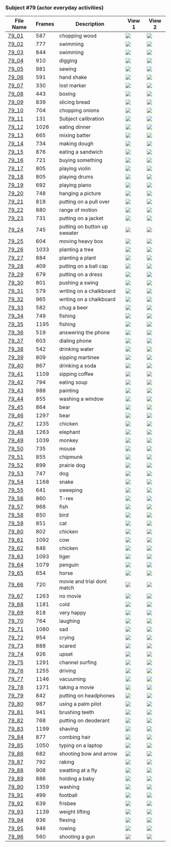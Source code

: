 ### Subject #79 (actor everyday activities)
|File Name|Frames|Description|View 1|View 2|
|-|-|-|-|-|
|[79_01](https://github.com/Shriinivas/cmubvh/raw/main/Sequence-076-080/79/Data/79_01.zip)|587|chopping wood|<img src="https://github.com/Shriinivas/cmubvhgifs/blob/main/Sequence-076-080/79/79_01_0.gif"/>|<img src="https://github.com/Shriinivas/cmubvhgifs/blob/main/Sequence-076-080/79/79_01_1.gif"/>|
|[79_02](https://github.com/Shriinivas/cmubvh/raw/main/Sequence-076-080/79/Data/79_02.zip)|777|swimming|<img src="https://github.com/Shriinivas/cmubvhgifs/blob/main/Sequence-076-080/79/79_02_0.gif"/>|<img src="https://github.com/Shriinivas/cmubvhgifs/blob/main/Sequence-076-080/79/79_02_1.gif"/>|
|[79_03](https://github.com/Shriinivas/cmubvh/raw/main/Sequence-076-080/79/Data/79_03.zip)|844|swimming|<img src="https://github.com/Shriinivas/cmubvhgifs/blob/main/Sequence-076-080/79/79_03_0.gif"/>|<img src="https://github.com/Shriinivas/cmubvhgifs/blob/main/Sequence-076-080/79/79_03_1.gif"/>|
|[79_04](https://github.com/Shriinivas/cmubvh/raw/main/Sequence-076-080/79/Data/79_04.zip)|910|digging|<img src="https://github.com/Shriinivas/cmubvhgifs/blob/main/Sequence-076-080/79/79_04_0.gif"/>|<img src="https://github.com/Shriinivas/cmubvhgifs/blob/main/Sequence-076-080/79/79_04_1.gif"/>|
|[79_05](https://github.com/Shriinivas/cmubvh/raw/main/Sequence-076-080/79/Data/79_05.zip)|981|sewing|<img src="https://github.com/Shriinivas/cmubvhgifs/blob/main/Sequence-076-080/79/79_05_0.gif"/>|<img src="https://github.com/Shriinivas/cmubvhgifs/blob/main/Sequence-076-080/79/79_05_1.gif"/>|
|[79_06](https://github.com/Shriinivas/cmubvh/raw/main/Sequence-076-080/79/Data/79_06.zip)|591|hand shake|<img src="https://github.com/Shriinivas/cmubvhgifs/blob/main/Sequence-076-080/79/79_06_0.gif"/>|<img src="https://github.com/Shriinivas/cmubvhgifs/blob/main/Sequence-076-080/79/79_06_1.gif"/>|
|[79_07](https://github.com/Shriinivas/cmubvh/raw/main/Sequence-076-080/79/Data/79_07.zip)|330|lost marker|<img src="https://github.com/Shriinivas/cmubvhgifs/blob/main/Sequence-076-080/79/79_07_0.gif"/>|<img src="https://github.com/Shriinivas/cmubvhgifs/blob/main/Sequence-076-080/79/79_07_1.gif"/>|
|[79_08](https://github.com/Shriinivas/cmubvh/raw/main/Sequence-076-080/79/Data/79_08.zip)|443|boxing|<img src="https://github.com/Shriinivas/cmubvhgifs/blob/main/Sequence-076-080/79/79_08_0.gif"/>|<img src="https://github.com/Shriinivas/cmubvhgifs/blob/main/Sequence-076-080/79/79_08_1.gif"/>|
|[79_09](https://github.com/Shriinivas/cmubvh/raw/main/Sequence-076-080/79/Data/79_09.zip)|839|slicing bread|<img src="https://github.com/Shriinivas/cmubvhgifs/blob/main/Sequence-076-080/79/79_09_0.gif"/>|<img src="https://github.com/Shriinivas/cmubvhgifs/blob/main/Sequence-076-080/79/79_09_1.gif"/>|
|[79_10](https://github.com/Shriinivas/cmubvh/raw/main/Sequence-076-080/79/Data/79_10.zip)|704|chopping onions|<img src="https://github.com/Shriinivas/cmubvhgifs/blob/main/Sequence-076-080/79/79_10_0.gif"/>|<img src="https://github.com/Shriinivas/cmubvhgifs/blob/main/Sequence-076-080/79/79_10_1.gif"/>|
|[79_11](https://github.com/Shriinivas/cmubvh/raw/main/Sequence-076-080/79/Data/79_11.zip)|131|Subject calibration|<img src="https://github.com/Shriinivas/cmubvhgifs/blob/main/Sequence-076-080/79/79_11_0.gif"/>|<img src="https://github.com/Shriinivas/cmubvhgifs/blob/main/Sequence-076-080/79/79_11_1.gif"/>|
|[79_12](https://github.com/Shriinivas/cmubvh/raw/main/Sequence-076-080/79/Data/79_12.zip)|1026|eating dinner|<img src="https://github.com/Shriinivas/cmubvhgifs/blob/main/Sequence-076-080/79/79_12_0.gif"/>|<img src="https://github.com/Shriinivas/cmubvhgifs/blob/main/Sequence-076-080/79/79_12_1.gif"/>|
|[79_13](https://github.com/Shriinivas/cmubvh/raw/main/Sequence-076-080/79/Data/79_13.zip)|665|mixing batter|<img src="https://github.com/Shriinivas/cmubvhgifs/blob/main/Sequence-076-080/79/79_13_0.gif"/>|<img src="https://github.com/Shriinivas/cmubvhgifs/blob/main/Sequence-076-080/79/79_13_1.gif"/>|
|[79_14](https://github.com/Shriinivas/cmubvh/raw/main/Sequence-076-080/79/Data/79_14.zip)|734|making dough|<img src="https://github.com/Shriinivas/cmubvhgifs/blob/main/Sequence-076-080/79/79_14_0.gif"/>|<img src="https://github.com/Shriinivas/cmubvhgifs/blob/main/Sequence-076-080/79/79_14_1.gif"/>|
|[79_15](https://github.com/Shriinivas/cmubvh/raw/main/Sequence-076-080/79/Data/79_15.zip)|876|eating a sandwich|<img src="https://github.com/Shriinivas/cmubvhgifs/blob/main/Sequence-076-080/79/79_15_0.gif"/>|<img src="https://github.com/Shriinivas/cmubvhgifs/blob/main/Sequence-076-080/79/79_15_1.gif"/>|
|[79_16](https://github.com/Shriinivas/cmubvh/raw/main/Sequence-076-080/79/Data/79_16.zip)|721|buying something|<img src="https://github.com/Shriinivas/cmubvhgifs/blob/main/Sequence-076-080/79/79_16_0.gif"/>|<img src="https://github.com/Shriinivas/cmubvhgifs/blob/main/Sequence-076-080/79/79_16_1.gif"/>|
|[79_17](https://github.com/Shriinivas/cmubvh/raw/main/Sequence-076-080/79/Data/79_17.zip)|805|playing violin|<img src="https://github.com/Shriinivas/cmubvhgifs/blob/main/Sequence-076-080/79/79_17_0.gif"/>|<img src="https://github.com/Shriinivas/cmubvhgifs/blob/main/Sequence-076-080/79/79_17_1.gif"/>|
|[79_18](https://github.com/Shriinivas/cmubvh/raw/main/Sequence-076-080/79/Data/79_18.zip)|805|playing drums|<img src="https://github.com/Shriinivas/cmubvhgifs/blob/main/Sequence-076-080/79/79_18_0.gif"/>|<img src="https://github.com/Shriinivas/cmubvhgifs/blob/main/Sequence-076-080/79/79_18_1.gif"/>|
|[79_19](https://github.com/Shriinivas/cmubvh/raw/main/Sequence-076-080/79/Data/79_19.zip)|692|playing piano|<img src="https://github.com/Shriinivas/cmubvhgifs/blob/main/Sequence-076-080/79/79_19_0.gif"/>|<img src="https://github.com/Shriinivas/cmubvhgifs/blob/main/Sequence-076-080/79/79_19_1.gif"/>|
|[79_20](https://github.com/Shriinivas/cmubvh/raw/main/Sequence-076-080/79/Data/79_20.zip)|748|hanging a picture|<img src="https://github.com/Shriinivas/cmubvhgifs/blob/main/Sequence-076-080/79/79_20_0.gif"/>|<img src="https://github.com/Shriinivas/cmubvhgifs/blob/main/Sequence-076-080/79/79_20_1.gif"/>|
|[79_21](https://github.com/Shriinivas/cmubvh/raw/main/Sequence-076-080/79/Data/79_21.zip)|818|putting on a pull over|<img src="https://github.com/Shriinivas/cmubvhgifs/blob/main/Sequence-076-080/79/79_21_0.gif"/>|<img src="https://github.com/Shriinivas/cmubvhgifs/blob/main/Sequence-076-080/79/79_21_1.gif"/>|
|[79_22](https://github.com/Shriinivas/cmubvh/raw/main/Sequence-076-080/79/Data/79_22.zip)|880|range of motion|<img src="https://github.com/Shriinivas/cmubvhgifs/blob/main/Sequence-076-080/79/79_22_0.gif"/>|<img src="https://github.com/Shriinivas/cmubvhgifs/blob/main/Sequence-076-080/79/79_22_1.gif"/>|
|[79_23](https://github.com/Shriinivas/cmubvh/raw/main/Sequence-076-080/79/Data/79_23.zip)|731|putting on a jacket|<img src="https://github.com/Shriinivas/cmubvhgifs/blob/main/Sequence-076-080/79/79_23_0.gif"/>|<img src="https://github.com/Shriinivas/cmubvhgifs/blob/main/Sequence-076-080/79/79_23_1.gif"/>|
|[79_24](https://github.com/Shriinivas/cmubvh/raw/main/Sequence-076-080/79/Data/79_24.zip)|745|putting on button up sweater|<img src="https://github.com/Shriinivas/cmubvhgifs/blob/main/Sequence-076-080/79/79_24_0.gif"/>|<img src="https://github.com/Shriinivas/cmubvhgifs/blob/main/Sequence-076-080/79/79_24_1.gif"/>|
|[79_25](https://github.com/Shriinivas/cmubvh/raw/main/Sequence-076-080/79/Data/79_25.zip)|604|moving heavy box|<img src="https://github.com/Shriinivas/cmubvhgifs/blob/main/Sequence-076-080/79/79_25_0.gif"/>|<img src="https://github.com/Shriinivas/cmubvhgifs/blob/main/Sequence-076-080/79/79_25_1.gif"/>|
|[79_26](https://github.com/Shriinivas/cmubvh/raw/main/Sequence-076-080/79/Data/79_26.zip)|1033|planting a tree|<img src="https://github.com/Shriinivas/cmubvhgifs/blob/main/Sequence-076-080/79/79_26_0.gif"/>|<img src="https://github.com/Shriinivas/cmubvhgifs/blob/main/Sequence-076-080/79/79_26_1.gif"/>|
|[79_27](https://github.com/Shriinivas/cmubvh/raw/main/Sequence-076-080/79/Data/79_27.zip)|884|planting a plant|<img src="https://github.com/Shriinivas/cmubvhgifs/blob/main/Sequence-076-080/79/79_27_0.gif"/>|<img src="https://github.com/Shriinivas/cmubvhgifs/blob/main/Sequence-076-080/79/79_27_1.gif"/>|
|[79_28](https://github.com/Shriinivas/cmubvh/raw/main/Sequence-076-080/79/Data/79_28.zip)|409|putting on a ball cap|<img src="https://github.com/Shriinivas/cmubvhgifs/blob/main/Sequence-076-080/79/79_28_0.gif"/>|<img src="https://github.com/Shriinivas/cmubvhgifs/blob/main/Sequence-076-080/79/79_28_1.gif"/>|
|[79_29](https://github.com/Shriinivas/cmubvh/raw/main/Sequence-076-080/79/Data/79_29.zip)|679|putting on a dress|<img src="https://github.com/Shriinivas/cmubvhgifs/blob/main/Sequence-076-080/79/79_29_0.gif"/>|<img src="https://github.com/Shriinivas/cmubvhgifs/blob/main/Sequence-076-080/79/79_29_1.gif"/>|
|[79_30](https://github.com/Shriinivas/cmubvh/raw/main/Sequence-076-080/79/Data/79_30.zip)|801|pushing a swing|<img src="https://github.com/Shriinivas/cmubvhgifs/blob/main/Sequence-076-080/79/79_30_0.gif"/>|<img src="https://github.com/Shriinivas/cmubvhgifs/blob/main/Sequence-076-080/79/79_30_1.gif"/>|
|[79_31](https://github.com/Shriinivas/cmubvh/raw/main/Sequence-076-080/79/Data/79_31.zip)|579|writing on a chalkboard|<img src="https://github.com/Shriinivas/cmubvhgifs/blob/main/Sequence-076-080/79/79_31_0.gif"/>|<img src="https://github.com/Shriinivas/cmubvhgifs/blob/main/Sequence-076-080/79/79_31_1.gif"/>|
|[79_32](https://github.com/Shriinivas/cmubvh/raw/main/Sequence-076-080/79/Data/79_32.zip)|965|writing on a chalkboard|<img src="https://github.com/Shriinivas/cmubvhgifs/blob/main/Sequence-076-080/79/79_32_0.gif"/>|<img src="https://github.com/Shriinivas/cmubvhgifs/blob/main/Sequence-076-080/79/79_32_1.gif"/>|
|[79_33](https://github.com/Shriinivas/cmubvh/raw/main/Sequence-076-080/79/Data/79_33.zip)|582|chug a beer|<img src="https://github.com/Shriinivas/cmubvhgifs/blob/main/Sequence-076-080/79/79_33_0.gif"/>|<img src="https://github.com/Shriinivas/cmubvhgifs/blob/main/Sequence-076-080/79/79_33_1.gif"/>|
|[79_34](https://github.com/Shriinivas/cmubvh/raw/main/Sequence-076-080/79/Data/79_34.zip)|749|fishing|<img src="https://github.com/Shriinivas/cmubvhgifs/blob/main/Sequence-076-080/79/79_34_0.gif"/>|<img src="https://github.com/Shriinivas/cmubvhgifs/blob/main/Sequence-076-080/79/79_34_1.gif"/>|
|[79_35](https://github.com/Shriinivas/cmubvh/raw/main/Sequence-076-080/79/Data/79_35.zip)|1195|fishing|<img src="https://github.com/Shriinivas/cmubvhgifs/blob/main/Sequence-076-080/79/79_35_0.gif"/>|<img src="https://github.com/Shriinivas/cmubvhgifs/blob/main/Sequence-076-080/79/79_35_1.gif"/>|
|[79_36](https://github.com/Shriinivas/cmubvh/raw/main/Sequence-076-080/79/Data/79_36.zip)|519|answering the phone|<img src="https://github.com/Shriinivas/cmubvhgifs/blob/main/Sequence-076-080/79/79_36_0.gif"/>|<img src="https://github.com/Shriinivas/cmubvhgifs/blob/main/Sequence-076-080/79/79_36_1.gif"/>|
|[79_37](https://github.com/Shriinivas/cmubvh/raw/main/Sequence-076-080/79/Data/79_37.zip)|603|dialing phone|<img src="https://github.com/Shriinivas/cmubvhgifs/blob/main/Sequence-076-080/79/79_37_0.gif"/>|<img src="https://github.com/Shriinivas/cmubvhgifs/blob/main/Sequence-076-080/79/79_37_1.gif"/>|
|[79_38](https://github.com/Shriinivas/cmubvh/raw/main/Sequence-076-080/79/Data/79_38.zip)|542|drinking water|<img src="https://github.com/Shriinivas/cmubvhgifs/blob/main/Sequence-076-080/79/79_38_0.gif"/>|<img src="https://github.com/Shriinivas/cmubvhgifs/blob/main/Sequence-076-080/79/79_38_1.gif"/>|
|[79_39](https://github.com/Shriinivas/cmubvh/raw/main/Sequence-076-080/79/Data/79_39.zip)|809|sipping martinee|<img src="https://github.com/Shriinivas/cmubvhgifs/blob/main/Sequence-076-080/79/79_39_0.gif"/>|<img src="https://github.com/Shriinivas/cmubvhgifs/blob/main/Sequence-076-080/79/79_39_1.gif"/>|
|[79_40](https://github.com/Shriinivas/cmubvh/raw/main/Sequence-076-080/79/Data/79_40.zip)|867|drinking a soda|<img src="https://github.com/Shriinivas/cmubvhgifs/blob/main/Sequence-076-080/79/79_40_0.gif"/>|<img src="https://github.com/Shriinivas/cmubvhgifs/blob/main/Sequence-076-080/79/79_40_1.gif"/>|
|[79_41](https://github.com/Shriinivas/cmubvh/raw/main/Sequence-076-080/79/Data/79_41.zip)|1109|sipping coffee|<img src="https://github.com/Shriinivas/cmubvhgifs/blob/main/Sequence-076-080/79/79_41_0.gif"/>|<img src="https://github.com/Shriinivas/cmubvhgifs/blob/main/Sequence-076-080/79/79_41_1.gif"/>|
|[79_42](https://github.com/Shriinivas/cmubvh/raw/main/Sequence-076-080/79/Data/79_42.zip)|794|eating soup|<img src="https://github.com/Shriinivas/cmubvhgifs/blob/main/Sequence-076-080/79/79_42_0.gif"/>|<img src="https://github.com/Shriinivas/cmubvhgifs/blob/main/Sequence-076-080/79/79_42_1.gif"/>|
|[79_43](https://github.com/Shriinivas/cmubvh/raw/main/Sequence-076-080/79/Data/79_43.zip)|988|painting|<img src="https://github.com/Shriinivas/cmubvhgifs/blob/main/Sequence-076-080/79/79_43_0.gif"/>|<img src="https://github.com/Shriinivas/cmubvhgifs/blob/main/Sequence-076-080/79/79_43_1.gif"/>|
|[79_44](https://github.com/Shriinivas/cmubvh/raw/main/Sequence-076-080/79/Data/79_44.zip)|855|washing a window|<img src="https://github.com/Shriinivas/cmubvhgifs/blob/main/Sequence-076-080/79/79_44_0.gif"/>|<img src="https://github.com/Shriinivas/cmubvhgifs/blob/main/Sequence-076-080/79/79_44_1.gif"/>|
|[79_45](https://github.com/Shriinivas/cmubvh/raw/main/Sequence-076-080/79/Data/79_45.zip)|864|bear|<img src="https://github.com/Shriinivas/cmubvhgifs/blob/main/Sequence-076-080/79/79_45_0.gif"/>|<img src="https://github.com/Shriinivas/cmubvhgifs/blob/main/Sequence-076-080/79/79_45_1.gif"/>|
|[79_46](https://github.com/Shriinivas/cmubvh/raw/main/Sequence-076-080/79/Data/79_46.zip)|1297|bear|<img src="https://github.com/Shriinivas/cmubvhgifs/blob/main/Sequence-076-080/79/79_46_0.gif"/>|<img src="https://github.com/Shriinivas/cmubvhgifs/blob/main/Sequence-076-080/79/79_46_1.gif"/>|
|[79_47](https://github.com/Shriinivas/cmubvh/raw/main/Sequence-076-080/79/Data/79_47.zip)|1235|chicken|<img src="https://github.com/Shriinivas/cmubvhgifs/blob/main/Sequence-076-080/79/79_47_0.gif"/>|<img src="https://github.com/Shriinivas/cmubvhgifs/blob/main/Sequence-076-080/79/79_47_1.gif"/>|
|[79_48](https://github.com/Shriinivas/cmubvh/raw/main/Sequence-076-080/79/Data/79_48.zip)|1263|elephant|<img src="https://github.com/Shriinivas/cmubvhgifs/blob/main/Sequence-076-080/79/79_48_0.gif"/>|<img src="https://github.com/Shriinivas/cmubvhgifs/blob/main/Sequence-076-080/79/79_48_1.gif"/>|
|[79_49](https://github.com/Shriinivas/cmubvh/raw/main/Sequence-076-080/79/Data/79_49.zip)|1039|monkey|<img src="https://github.com/Shriinivas/cmubvhgifs/blob/main/Sequence-076-080/79/79_49_0.gif"/>|<img src="https://github.com/Shriinivas/cmubvhgifs/blob/main/Sequence-076-080/79/79_49_1.gif"/>|
|[79_50](https://github.com/Shriinivas/cmubvh/raw/main/Sequence-076-080/79/Data/79_50.zip)|735|mouse|<img src="https://github.com/Shriinivas/cmubvhgifs/blob/main/Sequence-076-080/79/79_50_0.gif"/>|<img src="https://github.com/Shriinivas/cmubvhgifs/blob/main/Sequence-076-080/79/79_50_1.gif"/>|
|[79_51](https://github.com/Shriinivas/cmubvh/raw/main/Sequence-076-080/79/Data/79_51.zip)|855|chipmunk|<img src="https://github.com/Shriinivas/cmubvhgifs/blob/main/Sequence-076-080/79/79_51_0.gif"/>|<img src="https://github.com/Shriinivas/cmubvhgifs/blob/main/Sequence-076-080/79/79_51_1.gif"/>|
|[79_52](https://github.com/Shriinivas/cmubvh/raw/main/Sequence-076-080/79/Data/79_52.zip)|899|prairie dog|<img src="https://github.com/Shriinivas/cmubvhgifs/blob/main/Sequence-076-080/79/79_52_0.gif"/>|<img src="https://github.com/Shriinivas/cmubvhgifs/blob/main/Sequence-076-080/79/79_52_1.gif"/>|
|[79_53](https://github.com/Shriinivas/cmubvh/raw/main/Sequence-076-080/79/Data/79_53.zip)|747|dog|<img src="https://github.com/Shriinivas/cmubvhgifs/blob/main/Sequence-076-080/79/79_53_0.gif"/>|<img src="https://github.com/Shriinivas/cmubvhgifs/blob/main/Sequence-076-080/79/79_53_1.gif"/>|
|[79_54](https://github.com/Shriinivas/cmubvh/raw/main/Sequence-076-080/79/Data/79_54.zip)|1168|snake|<img src="https://github.com/Shriinivas/cmubvhgifs/blob/main/Sequence-076-080/79/79_54_0.gif"/>|<img src="https://github.com/Shriinivas/cmubvhgifs/blob/main/Sequence-076-080/79/79_54_1.gif"/>|
|[79_55](https://github.com/Shriinivas/cmubvh/raw/main/Sequence-076-080/79/Data/79_55.zip)|641|sweeping|<img src="https://github.com/Shriinivas/cmubvhgifs/blob/main/Sequence-076-080/79/79_55_0.gif"/>|<img src="https://github.com/Shriinivas/cmubvhgifs/blob/main/Sequence-076-080/79/79_55_1.gif"/>|
|[79_56](https://github.com/Shriinivas/cmubvh/raw/main/Sequence-076-080/79/Data/79_56.zip)|860|T-rex|<img src="https://github.com/Shriinivas/cmubvhgifs/blob/main/Sequence-076-080/79/79_56_0.gif"/>|<img src="https://github.com/Shriinivas/cmubvhgifs/blob/main/Sequence-076-080/79/79_56_1.gif"/>|
|[79_57](https://github.com/Shriinivas/cmubvh/raw/main/Sequence-076-080/79/Data/79_57.zip)|968|fish|<img src="https://github.com/Shriinivas/cmubvhgifs/blob/main/Sequence-076-080/79/79_57_0.gif"/>|<img src="https://github.com/Shriinivas/cmubvhgifs/blob/main/Sequence-076-080/79/79_57_1.gif"/>|
|[79_58](https://github.com/Shriinivas/cmubvh/raw/main/Sequence-076-080/79/Data/79_58.zip)|850|bird|<img src="https://github.com/Shriinivas/cmubvhgifs/blob/main/Sequence-076-080/79/79_58_0.gif"/>|<img src="https://github.com/Shriinivas/cmubvhgifs/blob/main/Sequence-076-080/79/79_58_1.gif"/>|
|[79_59](https://github.com/Shriinivas/cmubvh/raw/main/Sequence-076-080/79/Data/79_59.zip)|851|cat|<img src="https://github.com/Shriinivas/cmubvhgifs/blob/main/Sequence-076-080/79/79_59_0.gif"/>|<img src="https://github.com/Shriinivas/cmubvhgifs/blob/main/Sequence-076-080/79/79_59_1.gif"/>|
|[79_60](https://github.com/Shriinivas/cmubvh/raw/main/Sequence-076-080/79/Data/79_60.zip)|802|chicken|<img src="https://github.com/Shriinivas/cmubvhgifs/blob/main/Sequence-076-080/79/79_60_0.gif"/>|<img src="https://github.com/Shriinivas/cmubvhgifs/blob/main/Sequence-076-080/79/79_60_1.gif"/>|
|[79_61](https://github.com/Shriinivas/cmubvh/raw/main/Sequence-076-080/79/Data/79_61.zip)|1092|cow|<img src="https://github.com/Shriinivas/cmubvhgifs/blob/main/Sequence-076-080/79/79_61_0.gif"/>|<img src="https://github.com/Shriinivas/cmubvhgifs/blob/main/Sequence-076-080/79/79_61_1.gif"/>|
|[79_62](https://github.com/Shriinivas/cmubvh/raw/main/Sequence-076-080/79/Data/79_62.zip)|846|chicken|<img src="https://github.com/Shriinivas/cmubvhgifs/blob/main/Sequence-076-080/79/79_62_0.gif"/>|<img src="https://github.com/Shriinivas/cmubvhgifs/blob/main/Sequence-076-080/79/79_62_1.gif"/>|
|[79_63](https://github.com/Shriinivas/cmubvh/raw/main/Sequence-076-080/79/Data/79_63.zip)|1093|tiger|<img src="https://github.com/Shriinivas/cmubvhgifs/blob/main/Sequence-076-080/79/79_63_0.gif"/>|<img src="https://github.com/Shriinivas/cmubvhgifs/blob/main/Sequence-076-080/79/79_63_1.gif"/>|
|[79_64](https://github.com/Shriinivas/cmubvh/raw/main/Sequence-076-080/79/Data/79_64.zip)|1079|penguin|<img src="https://github.com/Shriinivas/cmubvhgifs/blob/main/Sequence-076-080/79/79_64_0.gif"/>|<img src="https://github.com/Shriinivas/cmubvhgifs/blob/main/Sequence-076-080/79/79_64_1.gif"/>|
|[79_65](https://github.com/Shriinivas/cmubvh/raw/main/Sequence-076-080/79/Data/79_65.zip)|654|horse|<img src="https://github.com/Shriinivas/cmubvhgifs/blob/main/Sequence-076-080/79/79_65_0.gif"/>|<img src="https://github.com/Shriinivas/cmubvhgifs/blob/main/Sequence-076-080/79/79_65_1.gif"/>|
|[79_66](https://github.com/Shriinivas/cmubvh/raw/main/Sequence-076-080/79/Data/79_66.zip)|720|movie and trial dont match|<img src="https://github.com/Shriinivas/cmubvhgifs/blob/main/Sequence-076-080/79/79_66_0.gif"/>|<img src="https://github.com/Shriinivas/cmubvhgifs/blob/main/Sequence-076-080/79/79_66_1.gif"/>|
|[79_67](https://github.com/Shriinivas/cmubvh/raw/main/Sequence-076-080/79/Data/79_67.zip)|1263|no movie|<img src="https://github.com/Shriinivas/cmubvhgifs/blob/main/Sequence-076-080/79/79_67_0.gif"/>|<img src="https://github.com/Shriinivas/cmubvhgifs/blob/main/Sequence-076-080/79/79_67_1.gif"/>|
|[79_68](https://github.com/Shriinivas/cmubvh/raw/main/Sequence-076-080/79/Data/79_68.zip)|1181|cold|<img src="https://github.com/Shriinivas/cmubvhgifs/blob/main/Sequence-076-080/79/79_68_0.gif"/>|<img src="https://github.com/Shriinivas/cmubvhgifs/blob/main/Sequence-076-080/79/79_68_1.gif"/>|
|[79_69](https://github.com/Shriinivas/cmubvh/raw/main/Sequence-076-080/79/Data/79_69.zip)|818|very happy|<img src="https://github.com/Shriinivas/cmubvhgifs/blob/main/Sequence-076-080/79/79_69_0.gif"/>|<img src="https://github.com/Shriinivas/cmubvhgifs/blob/main/Sequence-076-080/79/79_69_1.gif"/>|
|[79_70](https://github.com/Shriinivas/cmubvh/raw/main/Sequence-076-080/79/Data/79_70.zip)|764|laughing|<img src="https://github.com/Shriinivas/cmubvhgifs/blob/main/Sequence-076-080/79/79_70_0.gif"/>|<img src="https://github.com/Shriinivas/cmubvhgifs/blob/main/Sequence-076-080/79/79_70_1.gif"/>|
|[79_71](https://github.com/Shriinivas/cmubvh/raw/main/Sequence-076-080/79/Data/79_71.zip)|1080|sad|<img src="https://github.com/Shriinivas/cmubvhgifs/blob/main/Sequence-076-080/79/79_71_0.gif"/>|<img src="https://github.com/Shriinivas/cmubvhgifs/blob/main/Sequence-076-080/79/79_71_1.gif"/>|
|[79_72](https://github.com/Shriinivas/cmubvh/raw/main/Sequence-076-080/79/Data/79_72.zip)|954|crying|<img src="https://github.com/Shriinivas/cmubvhgifs/blob/main/Sequence-076-080/79/79_72_0.gif"/>|<img src="https://github.com/Shriinivas/cmubvhgifs/blob/main/Sequence-076-080/79/79_72_1.gif"/>|
|[79_73](https://github.com/Shriinivas/cmubvh/raw/main/Sequence-076-080/79/Data/79_73.zip)|888|scared|<img src="https://github.com/Shriinivas/cmubvhgifs/blob/main/Sequence-076-080/79/79_73_0.gif"/>|<img src="https://github.com/Shriinivas/cmubvhgifs/blob/main/Sequence-076-080/79/79_73_1.gif"/>|
|[79_74](https://github.com/Shriinivas/cmubvh/raw/main/Sequence-076-080/79/Data/79_74.zip)|926|upset|<img src="https://github.com/Shriinivas/cmubvhgifs/blob/main/Sequence-076-080/79/79_74_0.gif"/>|<img src="https://github.com/Shriinivas/cmubvhgifs/blob/main/Sequence-076-080/79/79_74_1.gif"/>|
|[79_75](https://github.com/Shriinivas/cmubvh/raw/main/Sequence-076-080/79/Data/79_75.zip)|1291|channel surfing|<img src="https://github.com/Shriinivas/cmubvhgifs/blob/main/Sequence-076-080/79/79_75_0.gif"/>|<img src="https://github.com/Shriinivas/cmubvhgifs/blob/main/Sequence-076-080/79/79_75_1.gif"/>|
|[79_76](https://github.com/Shriinivas/cmubvh/raw/main/Sequence-076-080/79/Data/79_76.zip)|1255|driving|<img src="https://github.com/Shriinivas/cmubvhgifs/blob/main/Sequence-076-080/79/79_76_0.gif"/>|<img src="https://github.com/Shriinivas/cmubvhgifs/blob/main/Sequence-076-080/79/79_76_1.gif"/>|
|[79_77](https://github.com/Shriinivas/cmubvh/raw/main/Sequence-076-080/79/Data/79_77.zip)|1146|vacuuming|<img src="https://github.com/Shriinivas/cmubvhgifs/blob/main/Sequence-076-080/79/79_77_0.gif"/>|<img src="https://github.com/Shriinivas/cmubvhgifs/blob/main/Sequence-076-080/79/79_77_1.gif"/>|
|[79_78](https://github.com/Shriinivas/cmubvh/raw/main/Sequence-076-080/79/Data/79_78.zip)|1271|taking a movie|<img src="https://github.com/Shriinivas/cmubvhgifs/blob/main/Sequence-076-080/79/79_78_0.gif"/>|<img src="https://github.com/Shriinivas/cmubvhgifs/blob/main/Sequence-076-080/79/79_78_1.gif"/>|
|[79_79](https://github.com/Shriinivas/cmubvh/raw/main/Sequence-076-080/79/Data/79_79.zip)|842|putting on headphones|<img src="https://github.com/Shriinivas/cmubvhgifs/blob/main/Sequence-076-080/79/79_79_0.gif"/>|<img src="https://github.com/Shriinivas/cmubvhgifs/blob/main/Sequence-076-080/79/79_79_1.gif"/>|
|[79_80](https://github.com/Shriinivas/cmubvh/raw/main/Sequence-076-080/79/Data/79_80.zip)|987|using a palm pilot|<img src="https://github.com/Shriinivas/cmubvhgifs/blob/main/Sequence-076-080/79/79_80_0.gif"/>|<img src="https://github.com/Shriinivas/cmubvhgifs/blob/main/Sequence-076-080/79/79_80_1.gif"/>|
|[79_81](https://github.com/Shriinivas/cmubvh/raw/main/Sequence-076-080/79/Data/79_81.zip)|941|brushing teeth|<img src="https://github.com/Shriinivas/cmubvhgifs/blob/main/Sequence-076-080/79/79_81_0.gif"/>|<img src="https://github.com/Shriinivas/cmubvhgifs/blob/main/Sequence-076-080/79/79_81_1.gif"/>|
|[79_82](https://github.com/Shriinivas/cmubvh/raw/main/Sequence-076-080/79/Data/79_82.zip)|768|putting on deoderant|<img src="https://github.com/Shriinivas/cmubvhgifs/blob/main/Sequence-076-080/79/79_82_0.gif"/>|<img src="https://github.com/Shriinivas/cmubvhgifs/blob/main/Sequence-076-080/79/79_82_1.gif"/>|
|[79_83](https://github.com/Shriinivas/cmubvh/raw/main/Sequence-076-080/79/Data/79_83.zip)|1199|shaving|<img src="https://github.com/Shriinivas/cmubvhgifs/blob/main/Sequence-076-080/79/79_83_0.gif"/>|<img src="https://github.com/Shriinivas/cmubvhgifs/blob/main/Sequence-076-080/79/79_83_1.gif"/>|
|[79_84](https://github.com/Shriinivas/cmubvh/raw/main/Sequence-076-080/79/Data/79_84.zip)|877|combing hair|<img src="https://github.com/Shriinivas/cmubvhgifs/blob/main/Sequence-076-080/79/79_84_0.gif"/>|<img src="https://github.com/Shriinivas/cmubvhgifs/blob/main/Sequence-076-080/79/79_84_1.gif"/>|
|[79_85](https://github.com/Shriinivas/cmubvh/raw/main/Sequence-076-080/79/Data/79_85.zip)|1050|typing on a laptop|<img src="https://github.com/Shriinivas/cmubvhgifs/blob/main/Sequence-076-080/79/79_85_0.gif"/>|<img src="https://github.com/Shriinivas/cmubvhgifs/blob/main/Sequence-076-080/79/79_85_1.gif"/>|
|[79_86](https://github.com/Shriinivas/cmubvh/raw/main/Sequence-076-080/79/Data/79_86.zip)|682|shooting bow and arrow|<img src="https://github.com/Shriinivas/cmubvhgifs/blob/main/Sequence-076-080/79/79_86_0.gif"/>|<img src="https://github.com/Shriinivas/cmubvhgifs/blob/main/Sequence-076-080/79/79_86_1.gif"/>|
|[79_87](https://github.com/Shriinivas/cmubvh/raw/main/Sequence-076-080/79/Data/79_87.zip)|792|raking|<img src="https://github.com/Shriinivas/cmubvhgifs/blob/main/Sequence-076-080/79/79_87_0.gif"/>|<img src="https://github.com/Shriinivas/cmubvhgifs/blob/main/Sequence-076-080/79/79_87_1.gif"/>|
|[79_88](https://github.com/Shriinivas/cmubvh/raw/main/Sequence-076-080/79/Data/79_88.zip)|908|swatting at a fly|<img src="https://github.com/Shriinivas/cmubvhgifs/blob/main/Sequence-076-080/79/79_88_0.gif"/>|<img src="https://github.com/Shriinivas/cmubvhgifs/blob/main/Sequence-076-080/79/79_88_1.gif"/>|
|[79_89](https://github.com/Shriinivas/cmubvh/raw/main/Sequence-076-080/79/Data/79_89.zip)|886|holding a baby|<img src="https://github.com/Shriinivas/cmubvhgifs/blob/main/Sequence-076-080/79/79_89_0.gif"/>|<img src="https://github.com/Shriinivas/cmubvhgifs/blob/main/Sequence-076-080/79/79_89_1.gif"/>|
|[79_90](https://github.com/Shriinivas/cmubvh/raw/main/Sequence-076-080/79/Data/79_90.zip)|1359|washing|<img src="https://github.com/Shriinivas/cmubvhgifs/blob/main/Sequence-076-080/79/79_90_0.gif"/>|<img src="https://github.com/Shriinivas/cmubvhgifs/blob/main/Sequence-076-080/79/79_90_1.gif"/>|
|[79_91](https://github.com/Shriinivas/cmubvh/raw/main/Sequence-076-080/79/Data/79_91.zip)|499|football|<img src="https://github.com/Shriinivas/cmubvhgifs/blob/main/Sequence-076-080/79/79_91_0.gif"/>|<img src="https://github.com/Shriinivas/cmubvhgifs/blob/main/Sequence-076-080/79/79_91_1.gif"/>|
|[79_92](https://github.com/Shriinivas/cmubvh/raw/main/Sequence-076-080/79/Data/79_92.zip)|639|frisbee|<img src="https://github.com/Shriinivas/cmubvhgifs/blob/main/Sequence-076-080/79/79_92_0.gif"/>|<img src="https://github.com/Shriinivas/cmubvhgifs/blob/main/Sequence-076-080/79/79_92_1.gif"/>|
|[79_93](https://github.com/Shriinivas/cmubvh/raw/main/Sequence-076-080/79/Data/79_93.zip)|1139|weight lifting|<img src="https://github.com/Shriinivas/cmubvhgifs/blob/main/Sequence-076-080/79/79_93_0.gif"/>|<img src="https://github.com/Shriinivas/cmubvhgifs/blob/main/Sequence-076-080/79/79_93_1.gif"/>|
|[79_94](https://github.com/Shriinivas/cmubvh/raw/main/Sequence-076-080/79/Data/79_94.zip)|936|flexing|<img src="https://github.com/Shriinivas/cmubvhgifs/blob/main/Sequence-076-080/79/79_94_0.gif"/>|<img src="https://github.com/Shriinivas/cmubvhgifs/blob/main/Sequence-076-080/79/79_94_1.gif"/>|
|[79_95](https://github.com/Shriinivas/cmubvh/raw/main/Sequence-076-080/79/Data/79_95.zip)|946|rowing|<img src="https://github.com/Shriinivas/cmubvhgifs/blob/main/Sequence-076-080/79/79_95_0.gif"/>|<img src="https://github.com/Shriinivas/cmubvhgifs/blob/main/Sequence-076-080/79/79_95_1.gif"/>|
|[79_96](https://github.com/Shriinivas/cmubvh/raw/main/Sequence-076-080/79/Data/79_96.zip)|560|shooting a gun|<img src="https://github.com/Shriinivas/cmubvhgifs/blob/main/Sequence-076-080/79/79_96_0.gif"/>|<img src="https://github.com/Shriinivas/cmubvhgifs/blob/main/Sequence-076-080/79/79_96_1.gif"/>|
